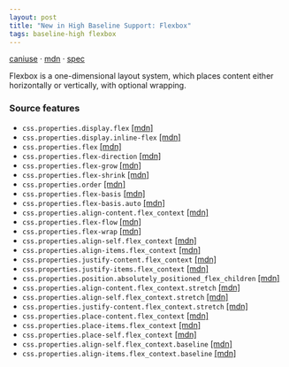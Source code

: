 ```yaml
---
layout: post
title: "New in High Baseline Support: Flexbox"
tags: baseline-high flexbox
---
```


[caniuse](https://caniuse.com/?search=flexbox) · [mdn](https://developer.mozilla.org/en-US/search?q=Flexbox) · [spec](https://drafts.csswg.org/css-flexbox-1/)

Flexbox is a one-dimensional layout system, which places content either horizontally or vertically, with optional wrapping.

### Source features

- ``css.properties.display.flex`` [[mdn]](https://developer.mozilla.org/en-US/search?q=css.properties.display.flex)
- ``css.properties.display.inline-flex`` [[mdn]](https://developer.mozilla.org/en-US/search?q=css.properties.display.inline-flex)
- ``css.properties.flex`` [[mdn]](https://developer.mozilla.org/en-US/search?q=css.properties.flex)
- ``css.properties.flex-direction`` [[mdn]](https://developer.mozilla.org/en-US/search?q=css.properties.flex-direction)
- ``css.properties.flex-grow`` [[mdn]](https://developer.mozilla.org/en-US/search?q=css.properties.flex-grow)
- ``css.properties.flex-shrink`` [[mdn]](https://developer.mozilla.org/en-US/search?q=css.properties.flex-shrink)
- ``css.properties.order`` [[mdn]](https://developer.mozilla.org/en-US/search?q=css.properties.order)
- ``css.properties.flex-basis`` [[mdn]](https://developer.mozilla.org/en-US/search?q=css.properties.flex-basis)
- ``css.properties.flex-basis.auto`` [[mdn]](https://developer.mozilla.org/en-US/search?q=css.properties.flex-basis.auto)
- ``css.properties.align-content.flex_context`` [[mdn]](https://developer.mozilla.org/en-US/search?q=css.properties.align-content.flex_context)
- ``css.properties.flex-flow`` [[mdn]](https://developer.mozilla.org/en-US/search?q=css.properties.flex-flow)
- ``css.properties.flex-wrap`` [[mdn]](https://developer.mozilla.org/en-US/search?q=css.properties.flex-wrap)
- ``css.properties.align-self.flex_context`` [[mdn]](https://developer.mozilla.org/en-US/search?q=css.properties.align-self.flex_context)
- ``css.properties.align-items.flex_context`` [[mdn]](https://developer.mozilla.org/en-US/search?q=css.properties.align-items.flex_context)
- ``css.properties.justify-content.flex_context`` [[mdn]](https://developer.mozilla.org/en-US/search?q=css.properties.justify-content.flex_context)
- ``css.properties.justify-items.flex_context`` [[mdn]](https://developer.mozilla.org/en-US/search?q=css.properties.justify-items.flex_context)
- ``css.properties.position.absolutely_positioned_flex_children`` [[mdn]](https://developer.mozilla.org/en-US/search?q=css.properties.position.absolutely_positioned_flex_children)
- ``css.properties.align-content.flex_context.stretch`` [[mdn]](https://developer.mozilla.org/en-US/search?q=css.properties.align-content.flex_context.stretch)
- ``css.properties.align-self.flex_context.stretch`` [[mdn]](https://developer.mozilla.org/en-US/search?q=css.properties.align-self.flex_context.stretch)
- ``css.properties.justify-content.flex_context.stretch`` [[mdn]](https://developer.mozilla.org/en-US/search?q=css.properties.justify-content.flex_context.stretch)
- ``css.properties.place-content.flex_context`` [[mdn]](https://developer.mozilla.org/en-US/search?q=css.properties.place-content.flex_context)
- ``css.properties.place-items.flex_context`` [[mdn]](https://developer.mozilla.org/en-US/search?q=css.properties.place-items.flex_context)
- ``css.properties.place-self.flex_context`` [[mdn]](https://developer.mozilla.org/en-US/search?q=css.properties.place-self.flex_context)
- ``css.properties.align-self.flex_context.baseline`` [[mdn]](https://developer.mozilla.org/en-US/search?q=css.properties.align-self.flex_context.baseline)
- ``css.properties.align-items.flex_context.baseline`` [[mdn]](https://developer.mozilla.org/en-US/search?q=css.properties.align-items.flex_context.baseline)
